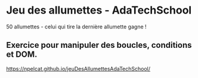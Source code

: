 # Jeu des allumettes - AdaTechSchool
50 allumettes - celui qui tire la dernière allumette gagne !

## Exercice pour manipuler des boucles, conditions et DOM.

https://npelcat.github.io/jeuDesAllumettesAdaTechSchool/
